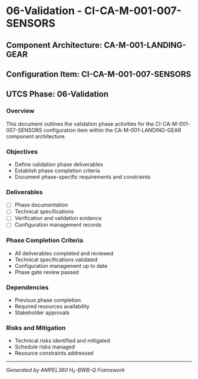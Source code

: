 # 06-Validation - CI-CA-M-001-007-SENSORS

## Component Architecture: CA-M-001-LANDING-GEAR
## Configuration Item: CI-CA-M-001-007-SENSORS
## UTCS Phase: 06-Validation

### Overview
This document outlines the validation phase activities for the CI-CA-M-001-007-SENSORS configuration item within the CA-M-001-LANDING-GEAR component architecture.

### Objectives
- Define validation phase deliverables
- Establish phase completion criteria
- Document phase-specific requirements and constraints

### Deliverables
- [ ] Phase documentation
- [ ] Technical specifications
- [ ] Verification and validation evidence
- [ ] Configuration management records

### Phase Completion Criteria
- All deliverables completed and reviewed
- Technical specifications validated
- Configuration management up to date
- Phase gate review passed

### Dependencies
- Previous phase completion
- Required resources availability
- Stakeholder approvals

### Risks and Mitigation
- Technical risks identified and mitigated
- Schedule risks managed
- Resource constraints addressed

---
*Generated by AMPEL360 H₂-BWB-Q Framework*
